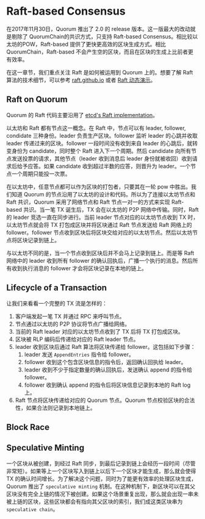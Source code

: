 # **Raft-based Consensus**
在2017年11月30日，Quorum 推出了 2.0 的 release 版本。这一版最大的改动就是剔除了 QuorumChain的共识方式，只支持 Raft-based Consensus。相比较以太坊的POW，Raft-based 提供了更快更高效的区块生成方式。相比 QuorumChain，Raft-based 不会产生空的区块，而且在区块的生成上比前者更有效率。

在这一章节，我们重点关注 Raft 是如何被运用到 Quorum 上的。想要了解 Raft 算法的技术细节，可以参考 [raft.github.io](https://raft.github.io/) 或者 [Raft 动态演示](http://thesecretlivesofdata.com/raft/)。

## **Raft on Quorum**
Quorum 的 Raft 代码主要沿用了 [etcd's Raft implementation](https://github.com/coreos/etcd/tree/master/raft)。

以太坊和 Raft 都有节点这一概念。在 Raft 中，节点可以有 leader, follower, condidate 三种身份。leader 负责生产区块。follower 监听 leader 的心跳并收取 leader 传递过来的区块。follower 一段时间没有收到来自 leader 的心跳后，就转变身份为 candidate，同时整个 Raft 进入下一个周期。然后 candidate 向所有节点发送投票的请求，其他节点（leader 收到消息后 leader 身份就被收回）收到请求后给予应答。如果 candidate 收到超过半数的应答，则晋升为 leader。一个节点一个周期只能投一次票。

在以太坊中，任意节点都可以作为区块的打包者，只要其在一轮 pow 中胜出。我们知道 Quorum 的节点沿用了以太坊的设计和代码。所以为了连接以太坊节点和 Raft 共识，Quorum 采用了网络节点和 Raft 节点一对一的方式来实现 Raft-based 共识。当一笔 TX 诞生后，TX 会在以太坊的 P2P 网络中传输。同时，Raft 的 leader 竞选一直在同步进行。当前 leader 节点对应的以太坊节点收到 TX 时，以太坊节点就会将 TX 打包成区块并将区块通过 Raft 节点发送给 Raft 网络上的 follower。follower 节点收到区块后将区块交给对应的以太坊节点。然后以太坊节点将区块记录到链上。

与以太坊不同的是，当一个节点收到区块后并不会马上记录到链上。而是等 Raft 网络中的 leader 收到所有 follower 的确认回执后，广播一个执行的消息。然后所有收到执行消息的 follower 才会将区块记录在本地的链上。


## **Lifecycle of a Transaction**
让我们来看看一个完整的 TX 流是怎样的：
1. 客户端发起一笔 TX 并通过 RPC 来呼叫节点。
2. 节点通过以太坊的 P2P 协议将节点广播给网络。
3. 当前的 Raft leader 对应的以太坊节点收到了 TX 后将 TX 打包成区块。
4. 区块被 RLP 编码后传递给对应的 Raft leader 节点。
5. leader 收到区块后通过 Raft 算法将区块传递给 follower。这包括如下步骤：
    1. leader 发送 `AppendEntries` 指令给 follower。
    1. follower 收到这个包含区块信息的指令后，返回确认回执给 leader。
    1. leader 收到不少于指定数量的确认回执后，发送确认 append 的指令给 follower。
    1. follower 收到确认 append 的指令后将区块信息记录到本地的 Raft log 上。
6. Raft 节点将区块传递给对应的 Quorum 节点。Quorum 节点校验区块的合法性，如果合法则记录到本地链上。

## **Block Race**




## **Speculative Minting**
一个区块从被创建，到经过 Raft 同步，到最后记录到链上会经历一段时间（尽管非常短）。如果等上一个区块写入到链上以后下一个区块才能生成，那么就会使得 TX 的确认时间增长。为了解决这个问题，同时为了能更有效率的处理区块生成，Quorum 推出了 `speculative minting` 机制。在这种机制下，新区块可以在其父区块没有完全上链的情况下被创建。如果这个场景重复出现，那么就会出现一串未被上链的区块，这些区块都会有指向其父区块的索引，我们成这类区块串为 `speculative chain`。